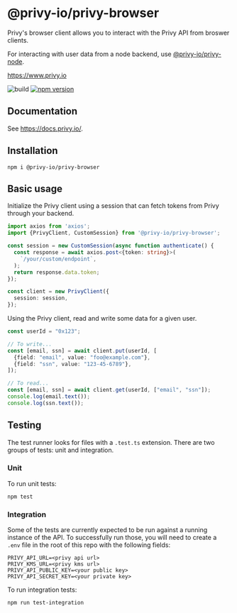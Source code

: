 # @privy-io/privy-browser

Privy's browser client allows you to interact with the Privy API from broswer clients.

For interacting with user data from a node backend, use [@privy-io/privy-node](https://www.npmjs.com/package/@privy-io/privy-node).

https://www.privy.io

![build](https://github.com/privy-io/privy-js/actions/workflows/tests.yml/badge.svg)
[![npm version](https://badge.fury.io/js/@privy-io%2Fprivy-browser.svg)](https://www.npmjs.com/package/@privy-io/privy-browser)


## Documentation

See https://docs.privy.io/.

## Installation

```
npm i @privy-io/privy-browser
```

## Basic usage

Initialize the Privy client using a session that can fetch tokens from Privy through your backend.

```typescript
import axios from 'axios';
import {PrivyClient, CustomSession} from '@privy-io/privy-browser';

const session = new CustomSession(async function authenticate() {
  const response = await axios.post<{token: string}>(
    `/your/custom/endpoint`,
  );
  return response.data.token;
});

const client = new PrivyClient({
  session: session,
});
```

Using the Privy client, read and write some data for a given user.

```typescript
const userId = "0x123";

// To write...
const [email, ssn] = await client.put(userId, [
  {field: "email", value: "foo@example.com"},
  {field: "ssn", value: "123-45-6789"},
]);

// To read...
const [email, ssn] = await client.get(userId, ["email", "ssn"]);
console.log(email.text());
console.log(ssn.text());
```

## Testing

The test runner looks for files with a `.test.ts` extension. There are two groups of tests: unit and integration.

### Unit

To run unit tests:

```
npm test
```

### Integration

Some of the tests are currently expected to be run against a running instance of the API. To successfully run those, you will need to create a `.env` file in the root of this repo with the following fields:

```
PRIVY_API_URL=<privy api url>
PRIVY_KMS_URL=<privy kms url>
PRIVY_API_PUBLIC_KEY=<your public key>
PRIVY_API_SECRET_KEY=<your private key>
```

To run integration tests:

```
npm run test-integration
```
